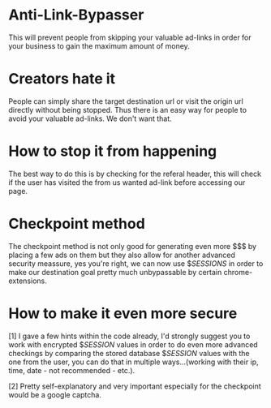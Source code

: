 # Anti-Link-Bypasser
This will prevent people from skipping your valuable ad-links in order for your business to gain the maximum amount of money.

# Creators hate it
People can simply share the target destination url or visit the origin url directly without being stopped. Thus there is an easy way for people to avoid your valuable ad-links. We don't want that.

# How to stop it from happening
The best way to do this is by checking for the referal header, this will check if the user has visited the from us wanted ad-link before accessing our page.

# Checkpoint method
The checkpoint method is not only good for generating even more $$$ by placing a few ads on them but they also allow for another advanced security meassure, yes you're right, we can now use $_SESSIONS_ in order to make our destination goal pretty much unbypassable by certain chrome-extensions. 

# How to make it even more secure
[1] I gave a few hints within the code already, I'd strongly suggest you to work with encrypted $_SESSION_ values in order to do even more advanced checkings by comparing the stored database $_SESSION_ values with the one from the user, you can do that in multiple ways...(working with their ip, time, date - not recommended - etc.). 

[2] Pretty self-explanatory and very important especially for the checkpoint would be a google captcha.
